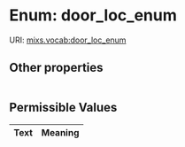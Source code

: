 
# Enum: door_loc_enum




URI: [mixs.vocab:door_loc_enum](https://w3id.org/mixs/vocab/door_loc_enum)


## Other properties

|  |  |  |
| --- | --- | --- |

## Permissible Values

| Text | Meaning |
| :--- | --------: |


